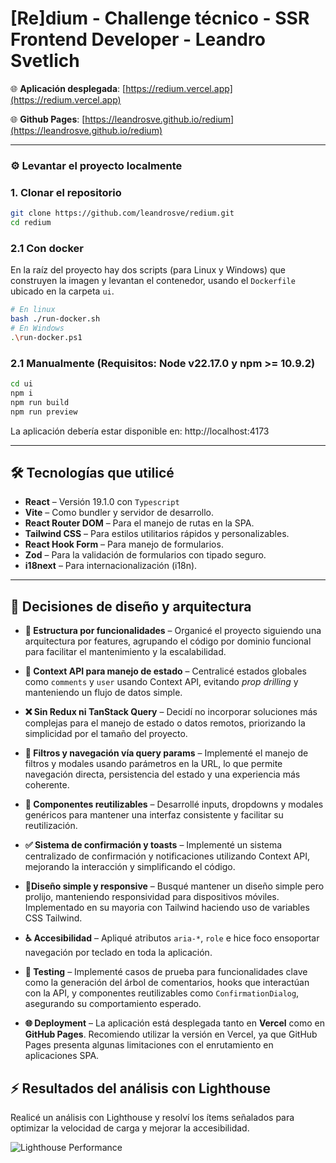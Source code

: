 # [Re]dium - Challenge técnico - SSR Frontend Developer - Leandro Svetlich


🌐 **Aplicación desplegada**: [https://redium.vercel.app](https://redium.vercel.app)

🌐 **Github Pages**: [https://leandrosve.github.io/redium](https://leandrosve.github.io/redium)

---
### ⚙️ Levantar el proyecto localmente


### 1. Clonar el repositorio
```bash
git clone https://github.com/leandrosve/redium.git
cd redium
```
### 2.1 Con docker
En la raíz del proyecto hay dos scripts (para Linux y Windows) que construyen la imagen y levantan el contenedor, usando el `Dockerfile` ubicado en la carpeta `ui`.
```bash 
# En linux
bash ./run-docker.sh
# En Windows
.\run-docker.ps1
```
### 2.1 Manualmente (Requisitos: Node v22.17.0 y npm >= 10.9.2)
```bash
cd ui
npm i
npm run build
npm run preview
```

La aplicación debería estar disponible en: http://localhost:4173

---
## 🛠️ Tecnologías que utilicé

- **React** – Versión 19.1.0 con `Typescript`
- **Vite** – Como bundler y servidor de desarrollo.
- **React Router DOM** – Para el manejo de rutas en la SPA.
- **Tailwind CSS** – Para estilos utilitarios rápidos y personalizables.
- **React Hook Form** – Para manejo de formularios.
- **Zod** – Para la validación de formularios con tipado seguro.
- **i18next** – Para internacionalización (i18n).
---

## 🧩 Decisiones de diseño y arquitectura

- **🔀 Estructura por funcionalidades** – Organicé el proyecto siguiendo una arquitectura por features, agrupando el código por dominio funcional para facilitar el mantenimiento y la escalabilidad.

- **🧠 Context API para manejo de estado** – Centralicé estados globales como `comments` y `user` usando Context API, evitando *prop drilling* y manteniendo un flujo de datos simple.

- **❌ Sin Redux ni TanStack Query** – Decidí no incorporar soluciones más complejas para el manejo de estado o datos remotos, priorizando la simplicidad por el tamaño del proyecto.

- **🔎 Filtros y navegación vía query params** – Implementé el manejo de filtros y modales usando parámetros en la URL, lo que permite navegación directa, persistencia del estado y una experiencia más coherente.

- **🧩 Componentes reutilizables** – Desarrollé inputs, dropdowns y modales genéricos para mantener una interfaz consistente y facilitar su reutilización.

- **✅ Sistema de confirmación y toasts** – Implementé un sistema centralizado de confirmación y notificaciones utilizando Context API, mejorando la interacción y simplificando el código.

- **🎨Diseño simple y responsive** – Busqué mantener un diseño simple pero prolijo, manteniendo responsividad para dispositivos móviles. Implementado en su mayoria con Tailwind haciendo uso de variables CSS Tailwind.

- **♿ Accesibilidad** – Apliqué atributos `aria-*`, `role` e hice foco ensoportar navegación por teclado en toda la aplicación.

- **🧪 Testing** – Implementé casos de prueba para funcionalidades clave como la generación del árbol de comentarios, hooks que interactúan con la API, y componentes reutilizables como `ConfirmationDialog`, asegurando su comportamiento esperado.

- **🌐 Deployment** – La aplicación está desplegada tanto en **Vercel** como en **GitHub Pages**. Recomiendo utilizar la versión en Vercel, ya que GitHub Pages presenta algunas limitaciones con el enrutamiento en aplicaciones SPA.

## ⚡ Resultados del análisis con Lighthouse
Realicé un análisis con Lighthouse y resolví los ítems señalados para optimizar la velocidad de carga y mejorar la accesibilidad.

![Lighthouse Performance](https://i.postimg.cc/RhX1jptz/lighthouse.png)
